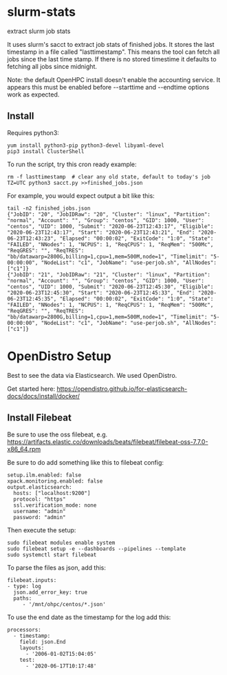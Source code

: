 # slurm-stats
extract slurm job stats

It uses slurm's sacct to extract job stats of finished jobs.
It stores the last timestamp in a file called "lasttimestamp".
This means the tool can fetch all jobs since the last time stamp.
If there is no stored timestime it defaults to fetching all jobs since midnight.

Note: the default OpenHPC install doesn't enable the accounting service.
It appears this must be enabled before --starttime and --endtime options work as expected.

## Install

Requires python3:

    yum install python3-pip python3-devel libyaml-devel
    pip3 install ClusterShell

To run the script, try this cron ready example:

    rm -f lasttimestamp  # clear any old state, default to today's job
    TZ=UTC python3 sacct.py >>finished_jobs.json

For example, you would expect output a bit like this:

    tail -n2 finished_jobs.json
    {"JobID": "20", "JobIDRaw": "20", "Cluster": "linux", "Partition": "normal", "Account": "", "Group": "centos", "GID": 1000, "User": "centos", "UID": 1000, "Submit": "2020-06-23T12:43:17", "Eligible": "2020-06-23T12:43:17", "Start": "2020-06-23T12:43:21", "End": "2020-06-23T12:43:23", "Elapsed": "00:00:02", "ExitCode": "1:0", "State": "FAILED", "NNodes": 1, "NCPUS": 1, "ReqCPUS": 1, "ReqMem": "500Mc", "ReqGRES": "", "ReqTRES": "bb/datawarp=2800G,billing=1,cpu=1,mem=500M,node=1", "Timelimit": "5-00:00:00", "NodeList": "c1", "JobName": "use-perjob.sh", "AllNodes": ["c1"]}
    {"JobID": "21", "JobIDRaw": "21", "Cluster": "linux", "Partition": "normal", "Account": "", "Group": "centos", "GID": 1000, "User": "centos", "UID": 1000, "Submit": "2020-06-23T12:45:30", "Eligible": "2020-06-23T12:45:30", "Start": "2020-06-23T12:45:33", "End": "2020-06-23T12:45:35", "Elapsed": "00:00:02", "ExitCode": "1:0", "State": "FAILED", "NNodes": 1, "NCPUS": 1, "ReqCPUS": 1, "ReqMem": "500Mc", "ReqGRES": "", "ReqTRES": "bb/datawarp=2800G,billing=1,cpu=1,mem=500M,node=1", "Timelimit": "5-00:00:00", "NodeList": "c1", "JobName": "use-perjob.sh", "AllNodes": ["c1"]}

# OpenDistro Setup

Best to see the data via Elasticsearch. We used OpenDistro.

Get started here:
https://opendistro.github.io/for-elasticsearch-docs/docs/install/docker/

## Install Filebeat

Be sure to use the oss filebeat, e.g.
https://artifacts.elastic.co/downloads/beats/filebeat/filebeat-oss-7.7.0-x86_64.rpm

Be sure to do add something like this to filebeat config:

    setup.ilm.enabled: false
    xpack.monitoring.enabled: false
    output.elasticsearch:
      hosts: ["localhost:9200"]
      protocol: "https"
      ssl.verification_mode: none
      username: "admin"
      password: "admin"

Then execute the setup:

    sudo filebeat modules enable system
    sudo filebeat setup -e --dashboards --pipelines --template
    sudo systemctl start filebeat

To parse the files as json, add this:

    filebeat.inputs:
    - type: log
      json.add_error_key: true
      paths:
         - '/mnt/ohpc/centos/*.json'

To use the end date as the timestamp for the log add this:

    processors:
      - timestamp:
        field: json.End
        layouts:
          - '2006-01-02T15:04:05'
        test:
          - '2020-06-17T10:17:48'
